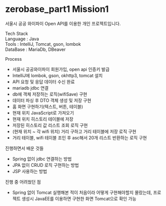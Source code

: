 # zerobase_part1 Mission1 

서울시 공공 와이파이 Open API를 이용한 개인 프로젝트입니다. 

Tech Stack
<br>
Language : Java
<br>
Tools : IntelliJ, Tomcat, gson, lombok
<br>
DataBase : MariaDb, DBeaver
<br>

Process 
* 서울시 공공와이파이 회원가입, open api 인증키 발급
* IntelliJ에 lombok, gson, okhttp3, tomcat 설치
* API 요청 및 응답 데이터 수신 완료
* mariadb jdbc 연결
* db에 객체 저장하는 로직(wifiSave) 구현
* 데이터 파싱 후 DTO 객체 생성 및 저장 구현
* 홈 화면 구현하기(텍스트, 버튼, 테이블)
* 현재 위치 JavaScript로 가져오기
* 현재 위치 히스토리 테이블에 저장
* 저장된 히스토리 값 리스트 조회 로직 구현
* (현재 위치 ~ 각 wifi 위치) 거리 구하고 거리 테이블에 저장 로직 구현
* 거리 테이블, wifi 테이블 조인 후 asc해서 20개 리스트 반환하는 로직 구현

진행하면서 배운 것들
* Spring 없이 jdbc 연결하는 방법 
* JPA 없이 CRUD 로직 구현하는 방법 
* JSP 사용하는 방법 

진행 중 어려웠던 점 
* Spring 없이 Tomcat 실행해본 적이 처음이라 어떻게 구현해야할지 몰랐는데, 프로젝트 생성시 JavaEE를 이용하면 구현한 화면 Tomcat으로 확인 가능


